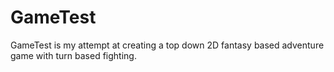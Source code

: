 # GameTest
GameTest is my attempt at creating a top down 2D fantasy based adventure game with turn based fighting.
